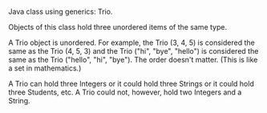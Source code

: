 Java class using generics: Trio.

Objects of this class hold three unordered items of the same type. 

A Trio object is unordered.
For example, the Trio (3, 4, 5) is considered the same as the Trio (4, 5, 3) and the Trio ("hi", "bye", "hello") 
is considered the same as the Trio ("hello", "hi", "bye").
The order doesn't matter. (This is like a set in mathematics.)

A Trio can hold three Integers or it could hold three Strings or it could hold three Students, etc.
A Trio could not, however, hold two Integers and a String.
